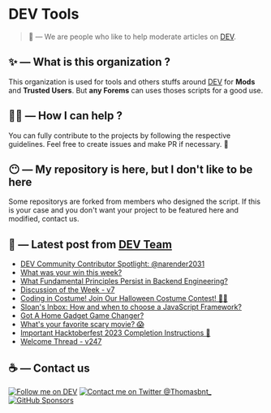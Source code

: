# DEV Tools

> 🔧 — We are people who like to help moderate articles on [DEV](https://dev.to).

## ✨ — What is this organization ?

This organization is used for tools and others stuffs around [DEV](https://dev.to) for **Mods** and **Trusted Users**. But __any Forems__ can uses thoses scripts for a good use.


## 💪🏼 — How I can help ?

You can fully contribute to the projects by following the respective guidelines. Feel free to create issues and make PR if necessary. 🎉

## 😶 — My repository is here, but I don't like to be here

Some repositorys are forked from members who designed the script. If this is your case and you don't want your project to be featured here and modified, contact us.

## 📝 — Latest post from [DEV Team](https://dev.to/devteam)

<!-- BLOG-POST-LIST:START -->
- [DEV Community Contributor Spotlight: @narender2031](https://dev.to/devteam/community-contributor-spotlight-narender2031-2a58)
- [What was your win this week?](https://dev.to/devteam/what-was-your-win-this-week-lba)
- [What Fundamental Principles Persist in Backend Engineering?](https://dev.to/devteam/what-fundamental-principles-persist-in-backend-engineering-56g7)
- [Discussion of the Week - v7](https://dev.to/devteam/discussion-of-the-week-v7-3a)
- [Coding in Costume! Join Our Halloween Costume Contest! 👻🎃](https://dev.to/devteam/coding-in-costume-join-our-halloween-costume-contest-3dg1)
- [Sloan&#39;s Inbox: How and when to choose a JavaScript Framework?](https://dev.to/devteam/sloans-inbox-how-and-when-to-choose-a-javascript-framework-ch9)
- [Got A Home Gadget Game Changer?](https://dev.to/devteam/got-a-home-gadget-game-changer-532p)
- [What&#39;s your favorite scary movie? 😱](https://dev.to/devteam/whats-your-favorite-scary-movie-35lj)
- [Important Hacktoberfest 2023 Completion Instructions 🚀](https://dev.to/devteam/important-hacktoberfest-2023-completion-instructions-3ldg)
- [Welcome Thread - v247](https://dev.to/devteam/welcome-thread-v247-11p4)
<!-- BLOG-POST-LIST:END -->


## ☕ — Contact us

[![Follow me on DEV](https://img.shields.io/badge/dev.to-%2308090A.svg?&style=for-the-badge&logo=dev.to&logoColor=white&alt=devto)](https://dev.to/thomasbnt)
[![Contact me on Twitter @Thomasbnt_](https://img.shields.io/badge/Contact%20me%20on%20Twitter-%231DA1F2.svg?&style=for-the-badge&logo=twitter&logoColor=white&alt=twitter)](https://twitter.com/messages/1142357270-1142357270?text=Hello,%20I%20contact%20you%20from%20devtotools%20&recipient_id=1142357270) [![GitHub Sponsors](https://img.shields.io/badge/Sponsor%20me-%23EA54AE.svg?&style=for-the-badge&logo=github-sponsors&logoColor=white)](https://github.com/sponsors/thomasbnt)


